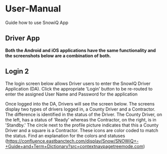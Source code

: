 # User-Manual
Guide how to use SnowiQ App

## Driver App 
**Both the Android and iOS applications have the same functionality and the screenshots below are a combination of both.**

## Login 2
The login screen below allows Driver users to enter the SnowIQ Driver Application (DA). Click the appropriate 'Login' button to be re-routed to enter the assigned User Name and Password for the application

Once logged into the DA, Drivers will see the screen below. The screens display two types of drivers logged in, a County Driver and a Contractor. The difference is identified in the status of the Driver. The County Driver, on the left, has a status of 'Ready' whereas the Contractor, on the right, is in 'Standby.' The circle next to the profile picture indicates that this a County Driver and a square is a Contractor. These icons are color coded to match the status. Find an explanation for the colors and statuses (https://confluence.eastbanctech.com/display/Snow/SNOWiQ+-+Guide+and+Term+Dictionary?src=contextnavpagetreemode.com)




